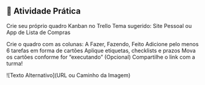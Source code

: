 ## 🧪 Atividade Prática
Crie seu próprio quadro Kanban no Trello
Tema sugerido: Site Pessoal ou App de Lista de Compras

Crie o quadro com as colunas: A Fazer, Fazendo, Feito
Adicione pelo menos 6 tarefas em forma de cartões
Aplique etiquetas, checklists e prazos
Mova os cartões conforme for “executando”
(Opcional) Compartilhe o link com a turma!

![Texto Alternativo](URL ou Caminho da Imagem)


